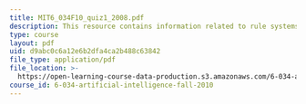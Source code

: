 ```yaml
---
title: MIT6_034F10_quiz1_2008.pdf
description: This resource contains information related to rule systems.
type: course
layout: pdf
uid: d9abc0c6a12e6b2dfa4ca2b488c63842
file_type: application/pdf
file_location: >-
  https://open-learning-course-data-production.s3.amazonaws.com/6-034-artificial-intelligence-fall-2010/d9abc0c6a12e6b2dfa4ca2b488c63842_MIT6_034F10_quiz1_2008.pdf
course_id: 6-034-artificial-intelligence-fall-2010
---
```

